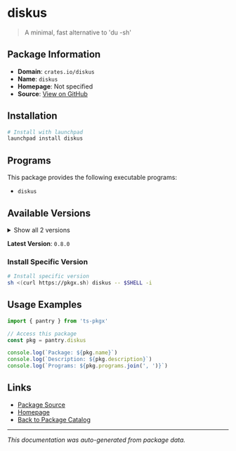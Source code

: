 # diskus

> A minimal, fast alternative to 'du -sh'

## Package Information

- **Domain**: `crates.io/diskus`
- **Name**: `diskus`
- **Homepage**: Not specified
- **Source**: [View on GitHub](https://github.com/pkgxdev/pantry/tree/main/projects/crates.io/diskus/package.yml)

## Installation

```bash
# Install with launchpad
launchpad install diskus
```

## Programs

This package provides the following executable programs:

- `diskus`

## Available Versions

<details>
<summary>Show all 2 versions</summary>

- `0.8.0`, `0.7.0`

</details>

**Latest Version**: `0.8.0`

### Install Specific Version

```bash
# Install specific version
sh <(curl https://pkgx.sh) diskus -- $SHELL -i
```

## Usage Examples

```typescript
import { pantry } from 'ts-pkgx'

// Access this package
const pkg = pantry.diskus

console.log(`Package: ${pkg.name}`)
console.log(`Description: ${pkg.description}`)
console.log(`Programs: ${pkg.programs.join(', ')}`)
```

## Links

- [Package Source](https://github.com/pkgxdev/pantry/tree/main/projects/crates.io/diskus/package.yml)
- [Homepage](#)
- [Back to Package Catalog](../../../package-catalog.md)

---

*This documentation was auto-generated from package data.*

